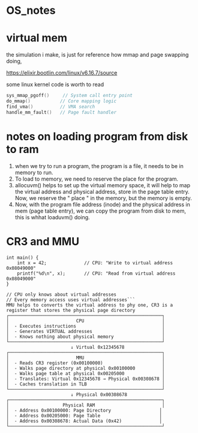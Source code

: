 # OS_notes

# virtual mem

the simulation i make, is just for reference how mmap and page swapping doing, 

https://elixir.bootlin.com/linux/v6.16.7/source

some linux kernel code is worth to read
```C++
sys_mmap_pgoff()     // System call entry point
do_mmap()           // Core mapping logic
find_vma()          // VMA search
handle_mm_fault()   // Page fault handler
```









# notes on loading program from disk to ram

1. when we try to run a program, the program is a file, it needs to be in memory to run.
2. To load to memory, we need to reserve the place for the program.
3. allocuvm() helps to set up the virtual memory space, it will help to map the virtual address and physical address, store in the page table entry. Now, we reserve the " place " in the memory, but the memory is empty.
4. Now, with the program file address (inode) and the physical address in mem (page table entry), we can copy the program from disk to mem,  this is whhat loaduvm() doing. 

# CR3 and MMU
```/ CPU executes program instructions
int main() {
    int x = 42;              // CPU: "Write to virtual address 0x08049000"
    printf("%d\n", x);       // CPU: "Read from virtual address 0x08049000"
}

// CPU only knows about virtual addresses
// Every memory access uses virtual addresses```
MMU helps to converts the virtual address to phy one, CR3 is a register that stores the physical page directory
┌─────────────────────────────────────────────────────────┐
│                         CPU                             │
│  - Executes instructions                                │
│  - Generates VIRTUAL addresses                          │
│  - Knows nothing about physical memory                  │
└─────────────────────────────────────────────────────────┘
                        ↓ Virtual 0x12345678
┌─────────────────────────────────────────────────────────┐
│                         MMU                             │
│  - Reads CR3 register (0x00100000)                      │
│  - Walks page directory at physical 0x00100000          │
│  - Walks page table at physical 0x00205000              │
│  - Translates: Virtual 0x12345678 → Physical 0x00308678 │
│  - Caches translation in TLB                            │
└─────────────────────────────────────────────────────────┘
                        ↓ Physical 0x00308678
┌─────────────────────────────────────────────────────────┐
│                    Physical RAM                         │
│  - Address 0x00100000: Page Directory                  │
│  - Address 0x00205000: Page Table                      │
│  - Address 0x00308678: Actual Data (0x42)              │
└─────────────────────────────────────────────────────────┘
